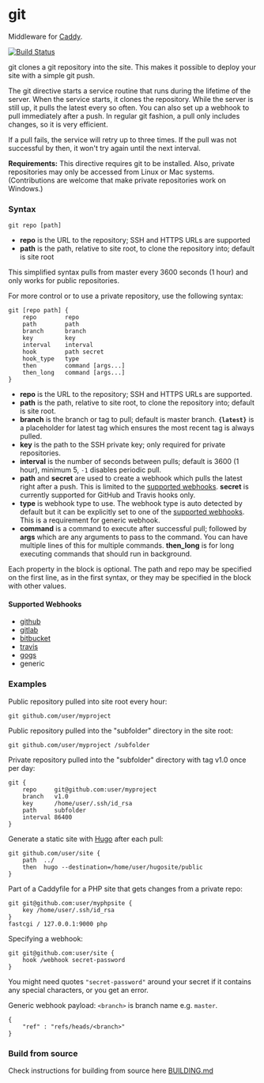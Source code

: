 # git

Middleware for [Caddy](https://caddyserver.com).

[![Build Status](https://travis-ci.org/abiosoft/caddy-git.svg?branch=master)](https://travis-ci.org/abiosoft/caddy-git)

git clones a git repository into the site. This makes it possible to deploy your site with a simple git push.

The git directive starts a service routine that runs during the lifetime of the server. When the service starts, it clones the repository. While the server is still up, it pulls the latest every so often. You can also set up a webhook to pull immediately after a push. In regular git fashion, a pull only includes changes, so it is very efficient.

If a pull fails, the service will retry up to three times. If the pull was not successful by then, it won't try again until the next interval.

**Requirements:** This directive requires git to be installed. Also, private repositories may only be accessed from Linux or Mac systems. (Contributions are welcome that make private repositories work on Windows.)

### Syntax

```
git repo [path]
```
* **repo** is the URL to the repository; SSH and HTTPS URLs are supported
* **path** is the path, relative to site root, to clone the repository into; default is site root

This simplified syntax pulls from master every 3600 seconds (1 hour) and only works for public repositories.

For more control or to use a private repository, use the following syntax:

```
git [repo path] {
	repo        repo
    path        path
	branch      branch
	key         key
	interval    interval
	hook        path secret
	hook_type   type
	then        command [args...]
	then_long   command [args...]
}
```
* **repo** is the URL to the repository; SSH and HTTPS URLs are supported.
* **path** is the path, relative to site root, to clone the repository into; default is site root.
* **branch** is the branch or tag to pull; default is master branch. **`{latest}`** is a placeholder for latest tag which ensures the most recent tag is always pulled.
* **key** is the path to the SSH private key; only required for private repositories.
* **interval** is the number of seconds between pulls; default is 3600 (1 hour), minimum 5, `-1` disables periodic pull.
* **path** and **secret** are used to create a webhook which pulls the latest right after a push. This is limited to the [supported webhooks](#supported-webhooks). **secret** is currently supported for GitHub and Travis hooks only.
* **type** is webhook type to use. The webhook type is auto detected by default but it can be explicitly set to one of the [supported webhooks](#supported-webhooks). This is a requirement for generic webhook.
* **command** is a command to execute after successful pull; followed by **args** which are any arguments to pass to the command. You can have multiple lines of this for multiple commands. **then_long** is for long executing commands that should run in background.

Each property in the block is optional. The path and repo may be specified on the first line, as in the first syntax, or they may be specified in the block with other values.

#### Supported Webhooks
* [github](https://github.com)
* [gitlab](https://gitlab.com)
* [bitbucket](https://bitbucket.org)
* [travis](https://travis-ci.org)
* [gogs](https://gogs.io)
* generic

### Examples

Public repository pulled into site root every hour:
```
git github.com/user/myproject
```

Public repository pulled into the "subfolder" directory in the site root:
```
git github.com/user/myproject /subfolder
```

Private repository pulled into the "subfolder" directory with tag v1.0 once per day:
```
git {
	repo     git@github.com:user/myproject
	branch   v1.0
	key      /home/user/.ssh/id_rsa
	path     subfolder
	interval 86400
}
```

Generate a static site with [Hugo](http://gohugo.io) after each pull:
```
git github.com/user/site {
	path  ../
	then  hugo --destination=/home/user/hugosite/public
}
```

Part of a Caddyfile for a PHP site that gets changes from a private repo:
```
git git@github.com:user/myphpsite {
	key /home/user/.ssh/id_rsa
}
fastcgi / 127.0.0.1:9000 php
```

Specifying a webhook:
```
git git@github.com:user/site {
	hook /webhook secret-password
}
```

You might need quotes `"secret-password"` around your secret if it contains any special characters, or you get an error.

<a name="generic_format"></a>
Generic webhook payload: `<branch>` is branch name e.g. `master`.
```
{
	"ref" : "refs/heads/<branch>"
}
```
### Build from source
Check instructions for building from source here [BUILDING.md](https://github.com/abiosoft/caddy-git/blob/master/BUILDING.md)

